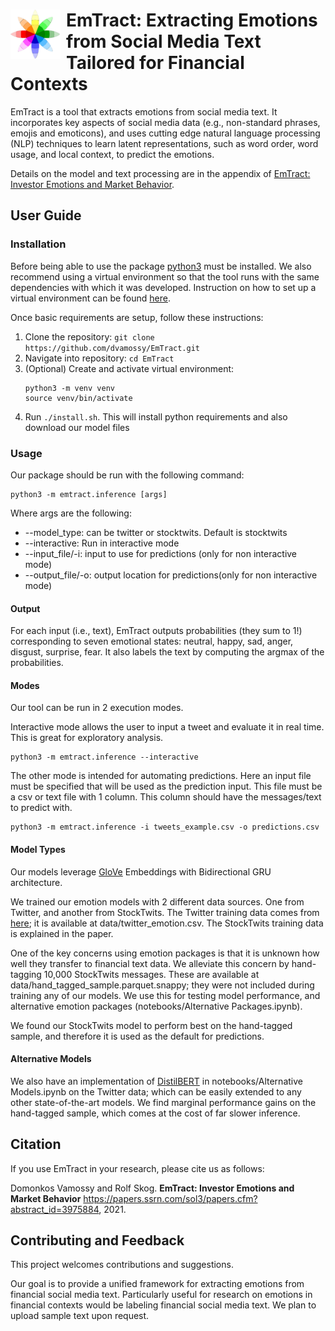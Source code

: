 
<h1><img src="doc/emotions.png" width="80px" align="left" style="margin-right: 9px;"> EmTract: Extracting Emotions from Social Media Text Tailored for Financial Contexts</h1>

EmTract is a tool that extracts emotions from social media text. It incorporates key aspects of social media data (e.g., non-standard phrases, emojis and emoticons), and uses cutting edge natural language processing (NLP) techniques to learn latent representations, such as word order, word usage, and local context, to predict the emotions. 

Details on the model and text processing are in the appendix of [EmTract: Investor Emotions and Market Behavior](https://papers.ssrn.com/sol3/papers.cfm?abstract_id=3975884&fbclid=IwAR1gAgHGekkp_bO2QkT_YbtQaJmvM7O5JrfXNHCAYXF2D3-N_9PaXZC-Cig). 

## User Guide

### Installation
Before being able to use the package [python3](https://www.python.org/downloads/) must be installed.
We also recommend using a virtual environment so that the tool runs with the same dependencies with which it was developed.
Instruction on how to set up a virtual environment can be found [here](https://docs.python.org/3/tutorial/venv.html).

Once basic requirements are setup, follow these instructions:
1. Clone the repository: `git clone https://github.com/dvamossy/EmTract.git`
2. Navigate into repository: `cd EmTract`
2. (Optional) Create and activate virtual environment:
    ```
   python3 -m venv venv
   source venv/bin/activate
    ```
3. Run `./install.sh`. This will install python requirements and also download our model files

### Usage

Our package should be run with the following command:
```commandline
python3 -m emtract.inference [args]
```
Where args are the following:
* --model_type: can be twitter or stocktwits. Default is stocktwits
* --interactive: Run in interactive mode
* --input_file/-i: input to use for predictions (only for non interactive mode)
* --output_file/-o: output location for predictions(only for non interactive mode)

#### Output
For each input (i.e., text), EmTract outputs probabilities (they sum to 1!) corresponding to seven emotional states: neutral, happy, sad, anger, disgust, surprise, fear. It also labels the text by computing the argmax of the probabilities. 

#### Modes
Our tool can be run in 2 execution modes.

Interactive mode allows the user to input a tweet and evaluate it in real time. This is great for exploratory analysis.
```commandline
python3 -m emtract.inference --interactive
```

The other mode is intended for automating predictions. Here an input file must be specified that will be used as the prediction input.
This file must be a csv or text file with 1 column. This column should have the messages/text to predict with.
```commandline
python3 -m emtract.inference -i tweets_example.csv -o predictions.csv
```

#### Model Types
Our models leverage [GloVe](https://nlp.stanford.edu/projects/glove/) Embeddings with Bidirectional GRU architecture. 

We trained our emotion models with 2 different data sources. One from Twitter, and another from StockTwits. The Twitter training data comes from [here](https://github.com/sarnthil/unify-emotion-datasets/tree/master/datasets); it is available at data/twitter_emotion.csv. The StockTwits training data is explained in the paper. 

One of the key concerns using emotion packages is that it is unknown how well they transfer to financial text data. We alleviate this concern by hand-tagging 10,000 StockTwits messages. These are available at data/hand_tagged_sample.parquet.snappy; they were not included during training any of our models. We use this for testing model performance, and alternative emotion packages (notebooks/Alternative Packages.ipynb). 

We found our StockTwits model to perform best on the hand-tagged sample, and therefore it is used as the default for predictions. 

#### Alternative Models
We also have an implementation of [DistilBERT](https://huggingface.co/bhadresh-savani/distilbert-base-uncased-emotion) in notebooks/Alternative Models.ipynb on the Twitter data; which can be easily extended to any other state-of-the-art models. We find marginal performance gains on the hand-tagged sample, which comes at the cost of far slower inference.

## Citation
If you use EmTract in your research, please cite us as follows:

   Domonkos Vamossy and Rolf Skog. **EmTract: Investor Emotions and Market Behavior** https://papers.ssrn.com/sol3/papers.cfm?abstract_id=3975884, 2021. 
   
## Contributing and Feedback
This project welcomes contributions and suggestions. 

Our goal is to provide a unified framework for extracting emotions from financial social media text. Particularly useful for research on emotions in financial contexts would be labeling financial social media text. We plan to upload sample text upon request.
